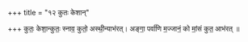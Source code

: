 +++
title = "१२ कुतः केशान्"

+++
कुतः॒ केशा॒न्कुतः॒ स्नाव॒ कुतो॒ अस्थी॒न्याभ॑रत्। अङ्गा॒ पर्वा॑णि म॒ज्जानं॒ को मां॒सं कुत॒ आभ॑रत् ॥